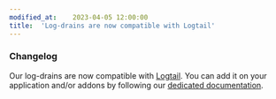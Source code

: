 ```yaml
---
modified_at:	2023-04-05 12:00:00
title:	'Log-drains are now compatible with Logtail'
---
```


### Changelog

Our log-drains are now compatible with [Logtail](https://betterstack.com/logtail).
You can add it on your application and/or addons by following our [dedicated documentation](https://doc.scalingo.com/platform/app/log-drain#logtail).
